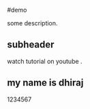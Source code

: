 #demo

some description.

## subheader

watch tutorial on youtube .

## my name is dhiraj 


1234567


